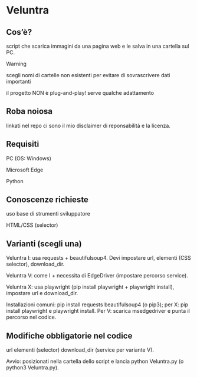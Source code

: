 # Veluntra

## Cos’è?
script che scarica immagini da una pagina web e le salva in una cartella sul PC.

> [!WARNING]  
> scegli nomi di cartelle non esistenti per evitare di sovrascrivere dati importanti
> 
> il progetto NON è plug-and-play! serve qualche adattamento

## Roba noiosa
linkati nel repo ci sono il mio disclaimer di reponsabilità e la licenza.

## Requisiti
PC (OS: Windows)

Microsoft Edge

Python

## Conoscenze richieste
uso base di strumenti sviluppatore

HTML/CSS (selector)

## Varianti (scegli una)
Veluntra I: usa requests + beautifulsoup4. Devi impostare url, elementi (CSS selector), download_dir.

Veluntra V: come I + necessita di EdgeDriver (impostare percorso service).

Veluntra X: usa playwright (pip install playwright + playwright install), impostare url e download_dir.

Installazioni comuni: pip install requests beautifulsoup4 (o pip3); per X: pip install playwright e playwright install. Per V: scarica msedgedriver e punta il percorso nel codice.

## Modifiche obbligatorie nel codice
url
elementi (selector)
download_dir
(service per variante V).

Avvio: posizionati nella cartella dello script e lancia python Veluntra.py (o python3 Veluntra.py).
